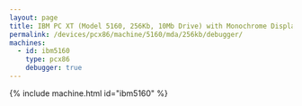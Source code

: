 ```yaml
---
layout: page
title: IBM PC XT (Model 5160, 256Kb, 10Mb Drive) with Monochrome Display and Debugger
permalink: /devices/pcx86/machine/5160/mda/256kb/debugger/
machines:
  - id: ibm5160
    type: pcx86
    debugger: true
---
```


{% include machine.html id="ibm5160" %}
